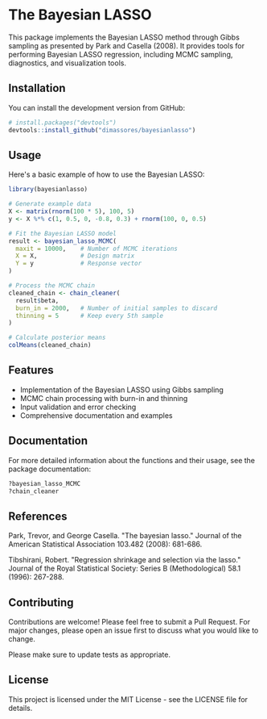 # The Bayesian LASSO

This package implements the Bayesian LASSO method through Gibbs sampling as presented by Park and Casella (2008). It provides tools for performing Bayesian LASSO regression, including MCMC sampling, diagnostics, and visualization tools.

## Installation

You can install the development version from GitHub:

```r
# install.packages("devtools")
devtools::install_github("dimassores/bayesianlasso")
```

## Usage

Here's a basic example of how to use the Bayesian LASSO:

```r
library(bayesianlasso)

# Generate example data
X <- matrix(rnorm(100 * 5), 100, 5)
y <- X %*% c(1, 0.5, 0, -0.8, 0.3) + rnorm(100, 0, 0.5)

# Fit the Bayesian LASSO model
result <- bayesian_lasso_MCMC(
  maxit = 10000,    # Number of MCMC iterations
  X = X,            # Design matrix
  Y = y             # Response vector
)

# Process the MCMC chain
cleaned_chain <- chain_cleaner(
  result$beta,
  burn_in = 2000,   # Number of initial samples to discard
  thinning = 5      # Keep every 5th sample
)

# Calculate posterior means
colMeans(cleaned_chain)
```

## Features

- Implementation of the Bayesian LASSO using Gibbs sampling
- MCMC chain processing with burn-in and thinning
- Input validation and error checking
- Comprehensive documentation and examples

## Documentation

For more detailed information about the functions and their usage, see the package documentation:

```r
?bayesian_lasso_MCMC
?chain_cleaner
```

## References

Park, Trevor, and George Casella. "The bayesian lasso." Journal of the American Statistical Association 103.482 (2008): 681-686.

Tibshirani, Robert. "Regression shrinkage and selection via the lasso." Journal of the Royal Statistical Society: Series B (Methodological) 58.1 (1996): 267-288.

## Contributing

Contributions are welcome! Please feel free to submit a Pull Request. For major changes, please open an issue first to discuss what you would like to change.

Please make sure to update tests as appropriate.

## License

This project is licensed under the MIT License - see the LICENSE file for details.
